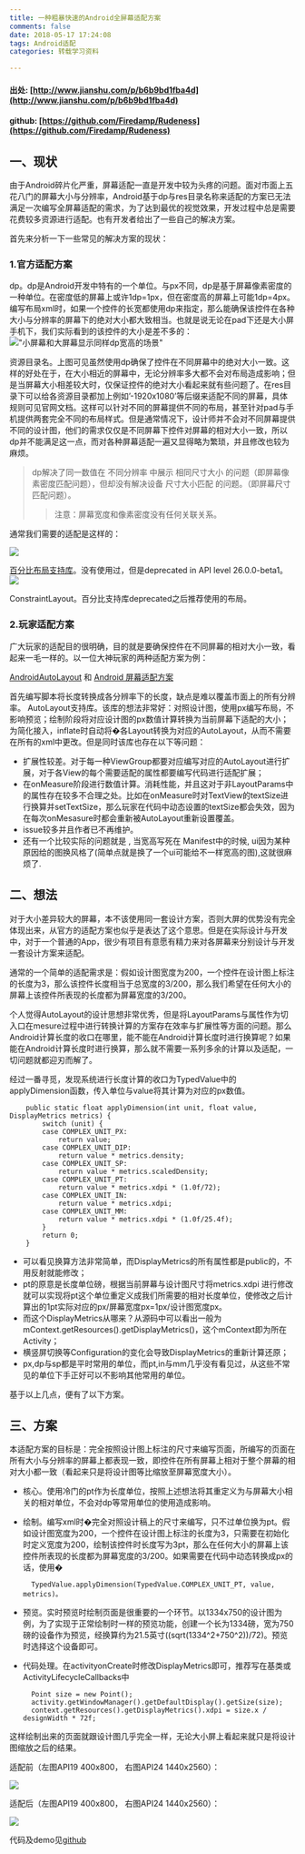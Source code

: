 ```yaml
---
title: 一种粗暴快速的Android全屏幕适配方案
comments: false
date: 2018-05-17 17:24:08
tags: Android适配
categories: 转载学习资料

---
```


#### 出处: [http://www.jianshu.com/p/b6b9bd1fba4d](http://www.jianshu.com/p/b6b9bd1fba4d)
#### github: [https://github.com/Firedamp/Rudeness](https://github.com/Firedamp/Rudeness)

## 一、现状 ##

由于Android碎片化严重，屏幕适配一直是开发中较为头疼的问题。面对市面上五花八门的屏幕大小与分辨率，Android基于dp与res目录名称来适配的方案已无法满足一次编写全屏幕适配的需求，为了达到最优的视觉效果，开发过程中总是需要花费较多资源进行适配。也有开发者给出了一些自己的解决方案。

<!-- more -->

首先来分析一下一些常见的解决方案的现状：

### 1.官方适配方案   ###

dp。dp是Android开发中特有的一个单位。与px不同，dp是基于屏幕像素密度的一种单位。在密度低的屏幕上或许1dp=1px，但在密度高的屏幕上可能1dp=4px。编写布局xml时，如果一个控件的长宽都使用dp来指定，那么能确保该控件在各种大小与分辨率的屏幕下的绝对大小都大致相当。也就是说无论在pad下还是大小屏手机下，我们实际看到的该控件的大小是差不多的：
!["小屏幕和大屏幕显示同样dp宽高的场景"](https://upload-images.jianshu.io/upload_images/2692140-1b35754155b610d6?imageMogr2/auto-orient/)

资源目录名。上图可见虽然使用dp确保了控件在不同屏幕中的绝对大小一致。这样的好处在于，在大小相近的屏幕中，无论分辨率多大都不会对布局造成影响；但是当屏幕大小相差较大时，仅保证控件的绝对大小看起来就有些问题了。在res目录下可以给各资源目录都加上例如’-1920x1080’等后缀来适配不同的屏幕，具体规则可见官网文档。这样可以针对不同的屏幕提供不同的布局，甚至针对pad与手机提供两套完全不同的布局样式。但是通常情况下，设计师并不会对不同屏幕提供不同的设计图，他们的需求仅仅是不同屏幕下控件对屏幕的相对大小一致，所以dp并不能满足这一点，而对各种屏幕适配一遍又显得略为繁琐，并且修改也较为麻烦。

>dp解决了同一数值在 不同分辨率 中展示 相同尺寸大小 的问题（即屏幕像素密度匹配问题），但却没有解决设备 尺寸大小匹配 的问题。（即屏幕尺寸匹配问题）。
>>注意：屏幕宽度和像素密度没有任何关联关系。

通常我们需要的适配是这样的：

![](https://upload-images.jianshu.io/upload_images/3490737-953d5d55e6a0c042.png?imageMogr2/auto-orient/strip%7CimageView2/2/w/700)

[百分比布局支持库](https://github.com/JulienGenoud/android-percent-support-lib-sample)。没有使用过，但是deprecated in API level 26.0.0-beta1。
![](http://zhaozehui.cn/myimages/image_1.png)

ConstraintLayout。百分比支持库deprecated之后推荐使用的布局。

### 2.玩家适配方案 ###

广大玩家的适配目的很明确，目的就是要确保控件在不同屏幕的相对大小一致，看起来一毛一样的。以一位大神玩家的两种适配方案为例：

[AndroidAutoLayout](https://github.com/hongyangAndroid/AndroidAutoLayout) 和 [Android 屏幕适配方案](https://blog.csdn.net/lmj623565791/article/details/45460089)

首先编写脚本将长度转换成各分辨率下的长度，缺点是难以覆盖市面上的所有分辨率。
AutoLayout支持库。该库的想法非常好：对照设计图，使用px编写布局，不影响预览；绘制阶段将对应设计图的px数值计算转换为当前屏幕下适配的大小；为简化接入，inflate时自动将�各Layout转换为对应的AutoLayout，从而不需要在所有的xml中更改。但是同时该库也存在以下等问题：

- 扩展性较差。对于每一种ViewGroup都要对应编写对应的AutoLayout进行扩展，对于各View的每个需要适配的属性都要编写代码进行适配扩展；
- 在onMeasure阶段进行数值计算。消耗性能，并且这对于非LayoutParams中的属性存在较多不合理之处。比如在onMeasure时对TextView的textSize进行换算并setTextSize，那么玩家在代码中动态设置的textSize都会失效，因为在每次onMesasure时都会重新被AutoLayout重新设置覆盖。
- issue较多并且作者已不再维护。
- 还有一个比较实际的问题就是 , 当宽高写死在 Manifest中的时候, ui因为某种原因给的图换风格了(简单点就是换了一个ui可能给不一样宽高的图),这就很麻烦了.

## 二、想法 ##
对于大小差异较大的屏幕，本不该使用同一套设计方案，否则大屏的优势没有完全体现出来，从官方的适配方案也似乎是表达了这个意思。但是在实际设计与开发中，对于一个普通的App，很少有项目有意愿有精力来对各屏幕来分别设计与开发一套设计方案来适配。

通常的一个简单的适配需求是：假如设计图宽度为200，一个控件在设计图上标注的长度为3，那么该控件长度相当于总宽度的3/200，那么我们希望在任何大小的屏幕上该控件所表现的长度都为屏幕宽度的3/200。

个人觉得AutoLayout的设计思想非常优秀，但是将LayoutParams与属性作为切入口在mesure过程中进行转换计算的方案存在效率与扩展性等方面的问题。那么Android计算长度的收口在哪里，能不能在Android计算长度时进行换算呢？如果能在Android计算长度时进行换算，那么就不需要一系列多余的计算以及适配，一切问题就都迎刃而解了。

经过一番寻觅，发现系统进行长度计算的收口为TypedValue中的applyDimension函数，传入单位与value将其计算为对应的px数值。

        public static float applyDimension(int unit, float value, DisplayMetrics metrics) {
            switch (unit) {
            case COMPLEX_UNIT_PX:
                return value;
            case COMPLEX_UNIT_DIP:
                return value * metrics.density;
            case COMPLEX_UNIT_SP:
                return value * metrics.scaledDensity;
            case COMPLEX_UNIT_PT:
                return value * metrics.xdpi * (1.0f/72);
            case COMPLEX_UNIT_IN:
                return value * metrics.xdpi;
            case COMPLEX_UNIT_MM:
                return value * metrics.xdpi * (1.0f/25.4f);
            }
            return 0;
        }

- 可以看见换算方法非常简单，而DisplayMetrics的所有属性都是public的，不用反射就能修改；
- pt的原意是长度单位磅，根据当前屏幕与设计图尺寸将metrics.xdpi 进行修改就可以实现将pt这个单位重定义成我们所需要的相对长度单位，使修改之后计算出的1pt实际对应的px/屏幕宽度px=1px/设计图宽度px。
- 而这个DisplayMetrics从哪来？从源码中可以看出一般为mContext.getResources().getDisplayMetrics()，这个mContext即为所在Activity；
- 横竖屏切换等Configuration的变化会导致DisplayMetrics的重新计算还原；
- px,dp与sp都是平时常用的单位，而pt,in与mm几乎没有看见过，从这些不常见的单位下手正好可以不影响其他常用的单位。

基于以上几点，便有了以下方案。

## 三、方案 ##

本适配方案的目标是：完全按照设计图上标注的尺寸来编写页面，所编写的页面在所有大小与分辨率的屏幕上都表现一致，即控件在所有屏幕上相对于整个屏幕的相对大小都一致（看起来只是将设计图等比缩放至屏幕宽度大小）。

- 核心。使用冷门的pt作为长度单位，按照上述想法将其重定义为与屏幕大小相关的相对单位，不会对dp等常用单位的使用造成影响。
- 绘制。编写xml时�完全对照设计稿上的尺寸来编写，只不过单位换为pt。假如设计图宽度为200，一个控件在设计图上标注的长度为3，只需要在初始化时定义宽度为200，绘制该控件时长度写为3pt，那么在任何大小的屏幕上该控件所表现的长度都为屏幕宽度的3/200。如果需要在代码中动态转换成px的话，使用�

        TypedValue.applyDimension(TypedValue.COMPLEX_UNIT_PT, value, metrics)。

- 预览。实时预览时绘制页面是很重要的一个环节。以1334x750的设计图为例，为了实现于正常绘制时一样的预览功能，创建一个长为1334磅，宽为750磅的设备作为预览，经换算约为21.5英寸((sqrt(1334^2+750^2))/72)。预览时选择这个设备即可。
- 代码处理。在activityonCreate时修改DisplayMetrics即可，推荐写在基类或ActivityLifecycleCallbacks中

        Point size = new Point();
        activity.getWindowManager().getDefaultDisplay().getSize(size);
        context.getResources().getDisplayMetrics().xdpi = size.x / designWidth * 72f;

这样绘制出来的页面就跟设计图几乎完全一样，无论大小屏上看起来就只是将设计图缩放之后的结果。

适配前（左图API19 400x800， 右图API24 1440x2560）：

![](https://upload-images.jianshu.io/upload_images/3490737-d5add2f4b91cc383.png?imageMogr2/auto-orient/strip%7CimageView2/2/w/700)

适配后（左图API19 400x800， 右图API24 1440x2560）：

![](https://upload-images.jianshu.io/upload_images/3490737-775011f0567ceb10.png?imageMogr2/auto-orient/strip%7CimageView2/2/w/700)

代码及demo见[github](https://github.com/Firedamp/Rudeness)







